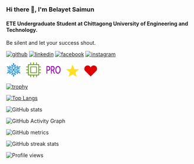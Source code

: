 ### Hi there 👋, I'm Belayet Saimun
#### ETE Undergraduate Student at Chittagong University of Engineering and Technology. 
Be silent and let your success shout.

[<img src='https://cdn.jsdelivr.net/npm/simple-icons@3.0.1/icons/github.svg' alt='github' height='40'>](https://github.com/belayetsaimun)  [<img src='https://cdn.jsdelivr.net/npm/simple-icons@3.0.1/icons/linkedin.svg' alt='linkedin' height='40'>](https://www.linkedin.com/in/https://www.linkedin.com/in/belayetsaimun//)  [<img src='https://cdn.jsdelivr.net/npm/simple-icons@3.0.1/icons/facebook.svg' alt='facebook' height='40'>](https://www.facebook.com/https://www.facebook.com/belayet.saimun16/)  [<img src='https://cdn.jsdelivr.net/npm/simple-icons@3.0.1/icons/instagram.svg' alt='instagram' height='40'>](https://www.instagram.com/https://www.instagram.com/belayet_saimun_16//)  

<a href='https://archiveprogram.github.com/'><img src='https://raw.githubusercontent.com/acervenky/animated-github-badges/master/assets/acbadge.gif' width='40' height='40'></a> <a href='https://docs.github.com/en/developers'><img src='https://raw.githubusercontent.com/acervenky/animated-github-badges/master/assets/devbadge.gif' width='40' height='40'></a> <a href='https://github.com/pricing'><img src='https://raw.githubusercontent.com/acervenky/animated-github-badges/master/assets/pro.gif' width='40' height='40'></a> <a href='https://stars.github.com/'><img src='https://raw.githubusercontent.com/acervenky/animated-github-badges/master/assets/starbadge.gif' width='35' height='35'></a> <a href='https://docs.github.com/en/github/supporting-the-open-source-community-with-github-sponsors'><img src='https://raw.githubusercontent.com/acervenky/animated-github-badges/master/assets/sponsorbadge.gif' width='35' height='35'></a> 

[![trophy](https://github-profile-trophy.vercel.app/?username=belayetsaimun)](https://github.com/ryo-ma/github-profile-trophy)

[![Top Langs](https://github-readme-stats.vercel.app/api/top-langs/?username=belayetsaimun)](https://github.com/anuraghazra/github-readme-stats)

![GitHub stats](https://github-readme-stats.vercel.app/api?username=belayetsaimun&show_icons=true&count_private=true)  

![GitHub Activity Graph](https://activity-graph.herokuapp.com/graph?username=belayetsaimun)  

![GitHub metrics](https://metrics.lecoq.io/belayetsaimun)  

![GitHub streak stats](https://streak-stats.demolab.com/?user=belayetsaimun)  

![Profile views](https://gpvc.arturio.dev/belayetsaimun)  
